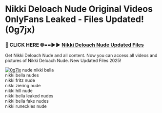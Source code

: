 # Nikki Deloach Nude Original Videos 0nlyFans Leaked - Files Updated! (0g7jx)

<h3>🔴 CLICK HERE 🌐==►► <a href="https://tinyurl.com/52m3yx9h" rel="nofollow">Nikki Deloach Nude Updated Files</a></h3>

Get Nikki Deloach Nude and all content. Now you can access all videos and pictures of Nikki Deloach Nude. New Updated Files 2025!

[![0g7jx](https://i.imgur.com/TnHtlc8.gif)](https://tinyurl.com/52m3yx9h)
nude nikki bella<br>
nikki bella nudes<br>
nikki fritz nude<br>
nikki ziering nude<br>
nikki hill nude<br>
nikki bella leaked nudes<br>
nikki bella fake nudes<br>
nikki runeckles nude